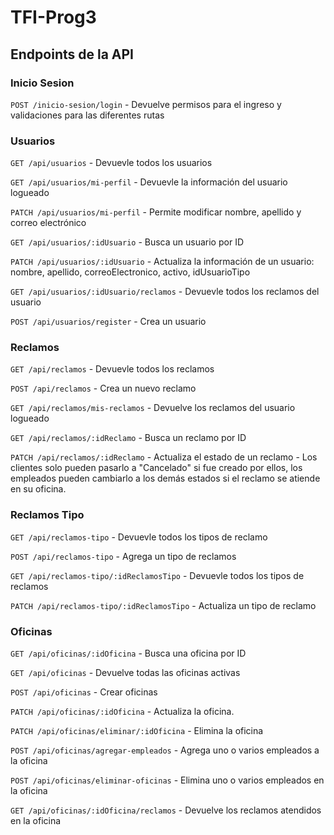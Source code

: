 # TFI-Prog3

## Endpoints de la API

### Inicio Sesion
`POST /inicio-sesion/login` - Devuelve permisos para el ingreso y validaciones para las diferentes rutas

### Usuarios

`GET /api/usuarios` - Devuevle todos los usuarios

`GET /api/usuarios/mi-perfil` - Devuevle la información del usuario logueado

`PATCH /api/usuarios/mi-perfil` - Permite modificar nombre, apellido y correo electrónico

`GET /api/usuarios/:idUsuario` - Busca un usuario por ID

`PATCH /api/usuarios/:idUsuario` - Actualiza la información de un usuario: nombre, apellido, correoElectronico, activo,    idUsuarioTipo

`GET /api/usuarios/:idUsuario/reclamos` - Devuevle todos los reclamos del usuario

`POST /api/usuarios/register` - Crea un usuario

### Reclamos

`GET /api/reclamos` - Devuevle todos los reclamos

`POST /api/reclamos` - Crea un nuevo reclamo

`GET /api/reclamos/mis-reclamos` - Devuelve los reclamos del usuario logueado

`GET /api/reclamos/:idReclamo` - Busca un reclamo por ID

`PATCH /api/reclamos/:idReclamo` - Actualiza el estado de un reclamo - Los clientes solo pueden pasarlo a "Cancelado" si fue creado por ellos, los empleados pueden cambiarlo a los demás estados si el reclamo se atiende en su oficina.

### Reclamos Tipo

`GET /api/reclamos-tipo` - Devuevle todos los tipos de reclamo

`POST /api/reclamos-tipo` - Agrega un tipo de reclamos

`GET /api/reclamos-tipo/:idReclamosTipo` - Devuevle todos los tipos de reclamos

`PATCH /api/reclamos-tipo/:idReclamosTipo` - Actualiza un tipo de reclamo

### Oficinas

`GET /api/oficinas/:idOficina` - Busca una oficina por ID

`GET /api/oficinas` - Devuelve todas las oficinas activas

`POST /api/oficinas` - Crear oficinas

`PATCH /api/oficinas/:idOficina` - Actualiza la oficina.

`PATCH /api/oficinas/eliminar/:idOficina` - Elimina la oficina

`POST /api/oficinas/agregar-empleados` - Agrega uno o varios empleados a la oficina

`POST /api/oficinas/eliminar-oficinas` - Elimina uno o varios empleados en la oficina

`GET /api/oficinas/:idOficina/reclamos` - Devuelve los reclamos atendidos en la oficina
